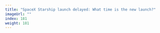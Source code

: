 ```yaml
---
title: "SpaceX Starship launch delayed: What time is the new launch?"
imageUrl: ""
index: 181
weight: 181
---
```

